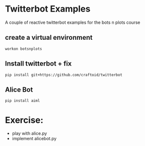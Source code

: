 
# Twitterbot Examples

A couple of reactive twitterbot examples for the bots n plots course

## create a virtual environment
    workon botsnplots
    
## Install twitterbot + fix
    pip install git+https://github.com/craftoid/twitterbot

## Alice Bot 
    pip install aiml

# Exercise:

- play with alice.py
- implement alicebot.py